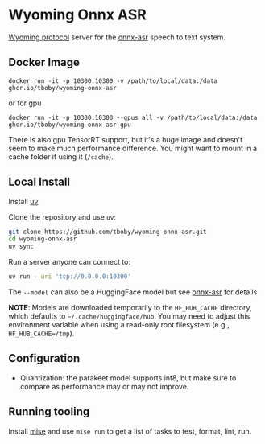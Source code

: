 # Wyoming Onnx ASR

[Wyoming protocol](https://github.com/rhasspy/wyoming) server for the [onnx-asr](https://github.com/istupakov/onnx-asr/) speech to text system.

## Docker Image

```shell
docker run -it -p 10300:10300 -v /path/to/local/data:/data ghcr.io/tboby/wyoming-onnx-asr
```

or for gpu

```shell
docker run -it -p 10300:10300 --gpus all -v /path/to/local/data:/data ghcr.io/tboby/wyoming-onnx-asr-gpu
```

There is also gpu TensorRT support, but it's a huge image and doesn't seem to make much performance difference.
You might want to mount in a cache folder if using it (`/cache`).

## Local Install

Install [uv](https://docs.astral.sh/uv/)

Clone the repository and use `uv`:

``` sh
git clone https://github.com/tboby/wyoming-onnx-asr.git
cd wyoming-onnx-asr
uv sync
```

Run a server anyone can connect to:

```sh
uv run --uri 'tcp://0.0.0.0:10300'
```

The `--model` can also be a HuggingFace model but see [onnx-asr](https://github.com/istupakov/onnx-asr?tab=readme-ov-file#supported-model-names) for details

**NOTE**: Models are downloaded temporarily to the `HF_HUB_CACHE` directory, which defaults to `~/.cache/huggingface/hub`.
You may need to adjust this environment variable when using a read-only root filesystem (e.g., `HF_HUB_CACHE=/tmp`).

## Configuration

- Quantization: the parakeet model supports int8, but make sure to compare as performance may or may not improve.

## Running tooling
Install [mise](https://mise.jdx.dev/) and use `mise run` to get a list of tasks to test, format, lint, run.